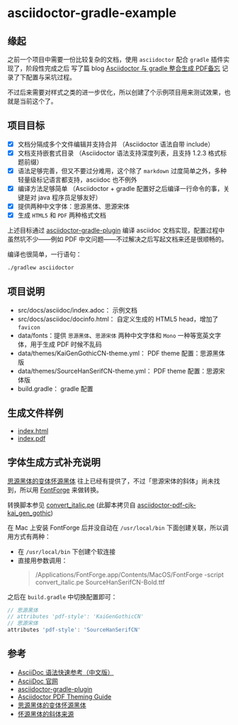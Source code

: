# asciidoctor-gradle-example

## 缘起

之前一个项目中需要一份比较复杂的文档，使用 `asciidoctor` 配合 `gradle` 插件实现了，阶段性完成之后
写了篇 blog [Asciidoctor 与 gradle 整合生成 PDF备忘](https://my.oschina.net/someok/blog/3078678)
记录了下配置与采坑过程。

不过后来需要对样式之类的进一步优化，所以创建了个示例项目用来测试效果，也就是当前这个了。

## 项目目标

- [X] 文档分隔成多个文件编辑并支持合并 （Asciidoctor 语法自带 include）
- [X] 文档支持嵌套式目录 （Asciidoctor 语法支持深度列表，且支持 1.2.3 格式标题前缀）
- [X] 语法足够完善，但又不要过分难用，这个除了 `markdown` 过度简单之外，多种轻量级标记语言都支持，asciidoc 也不例外
- [X] 编译方法足够简单 （Asciidoctor + gradle 配置好之后编译一行命令的事，关键是对 java 程序员足够友好）
- [X] 提供两种中文字体：思源黑体、思源宋体
- [X] 生成 `HTML5` 和 `PDF` 两种格式文档

上述目标通过 [asciidoctor-gradle-plugin](https://github.com/asciidoctor/asciidoctor-gradle-plugin)
编译 asciidoc 文档实现，配置过程中虽然坑不少——例如 PDF 中文问题——不过解决之后写起文档来还是很顺畅的。

编译也很简单，一行语句：
```bash
./gradlew asciidoctor
```

## 项目说明

- src/docs/asciidoc/index.adoc： 示例文档
- src/docs/asciidoc/docinfo.html： 自定义生成的 HTML5 head，增加了 `favicon`
- data/fonts：提供 `思源黑体`、`思源宋体` 两种中文字体和 `Mono` 一种等宽英文字体，用于生成 PDF 时候不乱码
- data/themes/KaiGenGothicCN-theme.yml： PDF theme 配置：思源黑体版
- data/themes/SourceHanSerifCN-theme.yml： PDF theme 配置：思源宋体版
- build.gradle： gradle 配置

## 生成文件样例

- [index.html](https://someok.github.io/asciidoctor-gradle-example/)
- [index.pdf](https://someok.github.io/asciidoctor-gradle-example/index.pdf)

## 字体生成方式补充说明

[思源黑体的变体怀源黑体](https://github.com/minjiex/kaigen-gothic)
往上已经有提供了，不过「思源宋体的斜体」尚未找到，所以用 [FontForge](http://fontforge.github.io/en-US/)
来做转换。

转换脚本参见 [convert_italic.pe](./bin/convert_italic.pe)
(此脚本拷贝自 [asciidoctor-pdf-cjk-kai_gen_gothic](https://github.com/chloerei/asciidoctor-pdf-cjk-kai_gen_gothic/blob/v0.1.0-fonts/bin/convert_italic.pe))

在 Mac 上安装 FontForge 后并没自动在 `/usr/local/bin` 下面创建关联，所以调用方式有两种：
- 在 `/usr/local/bin` 下创建个软连接
- 直接用参数调用：
   > /Applications/FontForge.app/Contents/MacOS/FontForge -script convert_italic.pe SourceHanSerifCN-Bold.ttf

之后在 `build.gradle` 中切换配置即可：
```gradle
// 思源黑体
// attributes 'pdf-style': 'KaiGenGothicCN'
// 思源宋体
attributes 'pdf-style': 'SourceHanSerifCN'
```

## 参考

- [AsciiDoc 语法快速参考（中文版）](https://asciidoctor.cn/docs/asciidoc-syntax-quick-reference/)
- [AsciiDoc 官网](https://asciidoctor.org/)
- [asciidoctor-gradle-plugin](https://github.com/asciidoctor/asciidoctor-gradle-plugin)
- [Asciidoctor PDF Theming Guide](https://github.com/asciidoctor/asciidoctor-pdf/blob/master/docs/theming-guide.adoc)
- [思源黑体的变体怀源黑体](https://github.com/minjiex/kaigen-gothic)
- [怀源黑体的斜体来源](https://github.com/chloerei/asciidoctor-pdf-cjk-kai_gen_gothic/releases/tag/v0.1.0-fonts)
